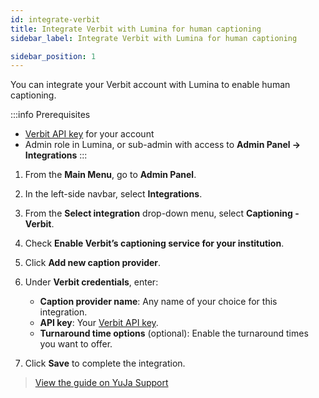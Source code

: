 ```yaml
---
id: integrate-verbit
title: Integrate Verbit with Lumina for human captioning
sidebar_label: Integrate Verbit with Lumina for human captioning

sidebar_position: 1
---
```

You can integrate your Verbit account with Lumina to enable human captioning.

:::info Prerequisites
- [Verbit API key](https://verbit.my.site.com/s/article/Verbit-Verbit-Platform-API) for your account
- Admin role in Lumina, or sub-admin with access to **Admin Panel → Integrations**
:::

1. From the **Main Menu**, go to **Admin Panel**.

2. In the left-side navbar, select **Integrations**.

3. From the **Select integration** drop-down menu, select **Captioning - Verbit**.

4. Check **Enable Verbit’s captioning service for your institution**.

5. Click **Add new caption provider**.

6. Under **Verbit credentials**, enter:
   - **Caption provider name**: Any name of your choice for this integration.
   - **API key**: Your [Verbit API key](https://verbit.my.site.com/s/article/Verbit-Verbit-Platform-API).
   - **Turnaround time options** (optional): Enable the turnaround times you want to offer.

7. Click **Save** to complete the integration.
  > [View the guide on YuJa Support](https://support.yuja.com/hc/en-us/articles/22348184616983-Integrating-Verbit-With-the-Video-Platform-for-Human-Based-Captioning)
